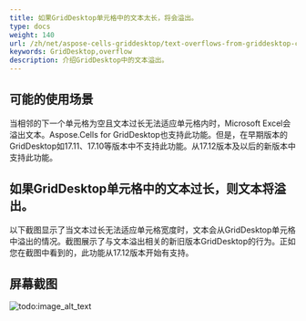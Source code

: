 ```yaml
---
title: 如果GridDesktop单元格中的文本太长，将会溢出。
type: docs
weight: 140
url: /zh/net/aspose-cells-griddesktop/text-overflows-from-griddesktop-cell-if-it-is-too-long/
keywords: GridDesktop,overflow
description: 介绍GridDesktop中的文本溢出。
---
```


## **可能的使用场景**
当相邻的下一个单元格为空且文本过长无法适应单元格内时，Microsoft Excel会溢出文本。Aspose.Cells for GridDesktop也支持此功能。但是，在早期版本的GridDesktop如17.11、17.10等版本中不支持此功能。从17.12版本及以后的新版本中支持此功能。
## **如果GridDesktop单元格中的文本过长，则文本将溢出。**
以下截图显示了当文本过长无法适应单元格宽度时，文本会从GridDesktop单元格中溢出的情况。截图展示了与文本溢出相关的新旧版本GridDesktop的行为。正如您在截图中看到的，此功能从17.12版本开始有支持。
## **屏幕截图**
![todo:image_alt_text](text-overflows-from-griddesktop-cell-if-it-is-too-long_1.png)
